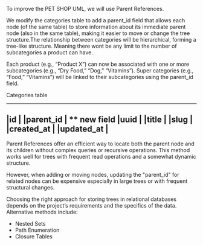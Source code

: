 To improve the PET SHOP UML, we will use Parent References.

We modify the categories table to add a parent_id field that allows each node (of the same table) to store information about its immediate parent node (also in the same table), making it easier to move or change the tree structure.The relationship between categories will be hierarchical, forming a tree-like structure. Meaning there wont be any limit to the number of subcategories a product can have.

Each product (e.g., “Product X”) can now be associated with one or more subcategories (e.g., “Dry Food,” “Dog,” “Vitamins”).
Super categories (e.g., “Food,” “Vitamins”) will be linked to their subcategories using the parent_id field. 


Categories table
_______________________
|id                    |
|parent_id             | ** new field
|uuid                  |
|title                 |
|slug                  |
|created_at            |
|updated_at            |
------------------------


Parent References offer an efficient way to locate both the parent node and its children without complex queries or recursive operations. This method works well for trees with frequent read operations and a somewhat dynamic structure.

However, when adding or moving nodes, updating the "parent_id" for related nodes can be expensive especially in large trees or with frequent structural changes.

Choosing the right approach for storing trees in relational databases depends on the project’s requirements and the specifics of the data.
Alternative methods include: 

- Nested Sets
- Path Enumeration
- Closure Tables
